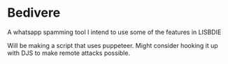 # Bedivere
A whatsapp spamming tool
I intend to use some of the features in LISBDIE     

Will be making a script that uses puppeteer. Might consider hooking it up with DJS to make remote attacks possible.
